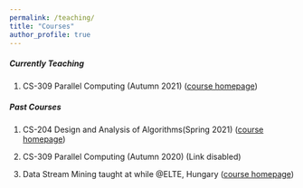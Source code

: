 ```yaml
---
permalink: /teaching/
title: "Courses"
author_profile: true
---
```


##### Currently Teaching

1. CS-309 Parallel Computing (Autumn 2021) ([course homepage](/PC2021/))

##### Past Courses

1. CS-204 Design and Analysis of Algorithms(Spring 2021) ([course homepage](/daa/))

2. CS-309 Parallel Computing (Autumn 2020) (Link disabled)

3. Data Stream Mining taught at while @ELTE, Hungary ([course homepage](/datastream/))

   

##### 



